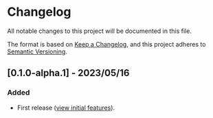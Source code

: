 # Changelog

All notable changes to this project will be documented in this file.

The format is based on [Keep a Changelog](https://keepachangelog.com/en/1.0.0/),
and this project adheres to [Semantic Versioning](https://semver.org/spec/v2.0.0.html).

## [0.1.0-alpha.1] - 2023/05/16
### Added
- First release ([view initial features](https://vscode.sims4toolkit.com/#/updates/0-1-0-alpha-1)).
